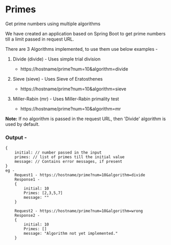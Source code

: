 # Primes
Get prime numbers using multiple algorithms

We have created an application based on Spring Boot to get prime numbers till a limit passed in request URL.

There are 3 Algorithms implemented, to use them use below examples -
1. Divide (divide) - Uses simple trial division
    - https://hostname/prime?num=10&algorithm=divide

2. Sieve (sieve) - Uses Sieve of Eratosthenes
   - https://hostname/prime?num=10&algorithm=sieve

3. Miller-Rabin (mr) - Uses Miller-Rabin primality test
   - https://hostname/prime?num=10&algorithm=mr

**Note:** If no algorithm is passed in the request URL, then 'Divide' algorithm is used by default.

### Output - 
    {
        initial: // number passed in the input
        primes: // list of primes till the initial value
        message: // Contains error messages, if present
    }
    eg -
        Request1 - https://hostname/prime?num=10&algorithm=divide
        Response1 - 
        {
            initial: 10
            Primes: [2,3,5,7]
            message: ""
        }

        Request2 - https://hostname/prime?num=10&algorithm=wrong
        Response2 -
        {
            initial: 10
            Primes: []
            message: "Algorithm not yet implemented."
        }

